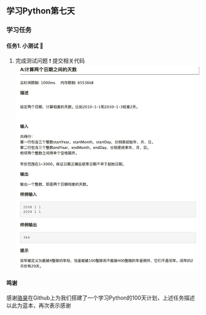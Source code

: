 ## 学习Python第七天

### 学习任务


#### 任务1. 小测试 :muscle:

1. 完成测试问题 :exclamation: 提交相关代码  
![](../question/test1.png)

#### 鸣谢
感谢[骆昊](https://github.com/jackfrued/Python-100-Days)在Github上为我们搭建了一个学习Python的100天计划，上述任务描述以此为蓝本，再次表示感谢
